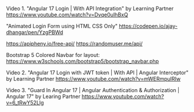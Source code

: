 Video 1. "Angular 17 Login | With API Integration" by Learning Partner
https://www.youtube.com/watch?v=Dvqe0uIhBxQ

"Animated Login Form using HTML CSS Only"
https://codepen.io/ajay-dhangar/pen/YzgPBWd

https://apipheny.io/free-api/
https://randomuser.me/api/

Bootstrap 5 Colored Navbar for layout: https://www.w3schools.com/bootstrap5/bootstrap_navbar.php

Video 2. "Angular 17 Login with JWT token | With API | Angular Interceptor" by Learning Partner
https://www.youtube.com/watch?v=mWERmpulRIw

Video 3. "Guard In Angular 17 | Angular Authentication & Authorization | Angular 17" by Learing Partner
https://www.youtube.com/watch?v=6_tRwY52Llg

